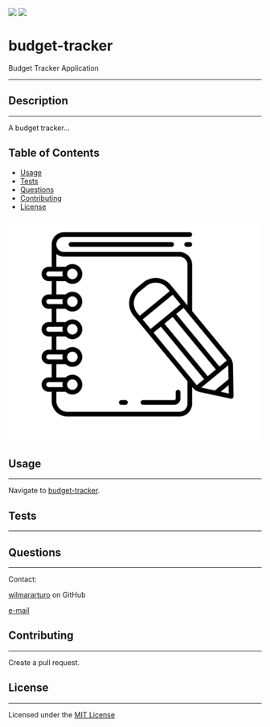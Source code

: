 ![](https://img.shields.io/badge/license-MIT%20License-blue)
![](https://travis-ci.com/wilmararturo/workout-tracker.svg?branch=main)

# budget-tracker

Budget Tracker Application

---

## Description

---

A budget tracker...

## Table of Contents

- [Usage](#usage)
- [Tests](#tests)
- [Questions](#questions)
- [Contributing](#contributing)
- [License](#license)

![preview](./public/icons/icon-512x512.png)

## Usage

---

Navigate to [budget-tracker](https://floating-dusk-93107.herokuapp.com/).

## Tests

---

## Questions

---

Contact:

[wilmararturo](https://github.com/wilmararturo) on GitHub

[e-mail](mailto:wilmars@gmail.com)

## Contributing

---

Create a pull request.

## License

---

Licensed under the [MIT License](https://api.github.com/licenses/mit)
